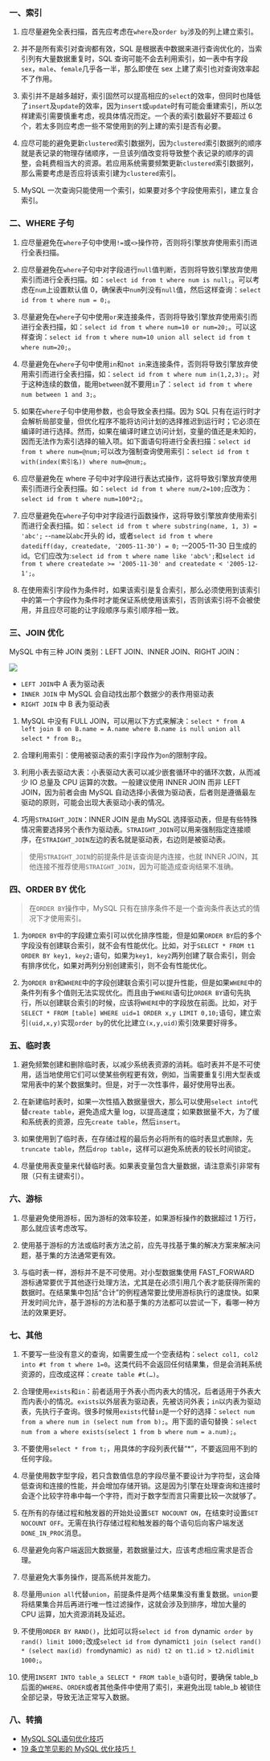### 一、索引

1. 应尽量避免全表扫描，首先应考虑在`where`及`order by`涉及的列上建立索引。

2. 并不是所有索引对查询都有效，SQL 是根据表中数据来进行查询优化的，当索引列有大量数据重复时，SQL 查询可能不会去利用索引，如一表中有字段`sex`，`male`、`female`几乎各一半，那么即使在 sex 上建了索引也对查询效率起不了作用。

3. 索引并不是越多越好，索引固然可以提高相应的`select`的效率，但同时也降低了`insert`及`update`的效率，因为`insert`或`update`时有可能会重建索引，所以怎样建索引需要慎重考虑，视具体情况而定。一个表的索引数最好不要超过 6 个，若太多则应考虑一些不常使用到的列上建的索引是否有必要。

4. 应尽可能的避免更新`clustered`索引数据列，因为`clustered`索引数据列的顺序就是表记录的物理存储顺序，一旦该列值改变将导致整个表记录的顺序的调整，会耗费相当大的资源。若应用系统需要频繁更新`clustered`索引数据列，那么需要考虑是否应将该索引建为`clustered`索引。

5. MySQL 一次查询只能使用一个索引，如果要对多个字段使用索引，建立复合索引。

### 二、WHERE 子句

1. 应尽量避免在`where`子句中使用`!=`或`<>`操作符，否则将引擎放弃使用索引而进行全表扫描。

2. 应尽量避免在`where`子句中对字段进行`null`值判断，否则将导致引擎放弃使用索引而进行全表扫描。如：`select id from t where num is null;`。可以考虑在`num`上设置默认值 0，确保表中`num`列没有`null`值，然后这样查询：`select id from t where num = 0;`。

3. 尽量避免在`where`子句中使用`or`来连接条件，否则将导致引擎放弃使用索引而进行全表扫描，如：`select id from t where num=10 or num=20;`。可以这样查询：`select id from t where num=10 union all select id from t where num=20;`。

4. 尽量避免在`where`子句中使用`in`和`not in`来连接条件，否则将导致引擎放弃使用索引而进行全表扫描，如：`select id from t where num in(1,2,3);`。对于这种连续的数值，能用`between`就不要用`in`了：`select id from t where num between 1 and 3;`。

5. 如果在`where`子句中使用参数，也会导致全表扫描。因为 SQL 只有在运行时才会解析局部变量，但优化程序不能将访问计划的选择推迟到运行时；它必须在编译时进行选择。然而，如果在编译时建立访问计划，变量的值还是未知的，因而无法作为索引选择的输入项。如下面语句将进行全表扫描：`select id from t where num=@num;`可以改为强制查询使用索引：`select id from t with(index(索引名)) where num=@num;`。

6. 应尽量避免在 where 子句中对字段进行表达式操作，这将导致引擎放弃使用索引而进行全表扫描。如：`select id from t where num/2=100;`应改为：`select id from t where num=100*2;`。

7. 应尽量避免在`where`子句中对字段进行函数操作，这将导致引擎放弃使用索引而进行全表扫描。如：`select id from t where substring(name, 1, 3) = 'abc';` --`name`以`abc`开头的 id，或者`select id from t where datediff(day, createdate, '2005-11-30') = 0;` -–2005-11-30 日生成的 id。它们应改为:`select id from t where name like 'abc%';`和`select id from t where createdate >= '2005-11-30' and createdate < '2005-12-1';`。

8. 在使用索引字段作为条件时，如果该索引是复合索引，那么必须使用到该索引中的第一个字段作为条件时才能保证系统使用该索引，否则该索引将不会被使用，并且应尽可能的让字段顺序与索引顺序相一致。

### 三、JOIN 优化

MySQL 中有三种 JOIN 类别：LEFT JOIN、INNER JOIN、RIGHT JOIN：

![](http://cnd.qiniu.lin07ux.cn/markdown/1559622428902.png)

* `LEFT JOIN`中 A 表为驱动表
* `INNER JOIN` 中 MySQL 会自动找出那个数据少的表作用驱动表
* `RIGHT JOIN` 中 B 表为驱动表

1. MySQL 中没有 FULL JOIN，可以用以下方式来解决：`select * from A left join B on B.name = A.name where B.name is null union all select * from B;`。

2. 合理利用索引：使用被驱动表的索引字段作为`on`的限制字段。

3. 利用小表去驱动大表：小表驱动大表可以减少嵌套循环中的循环次数，从而减少 IO 总量及 CPU 运算的次数。一般建议使用 INNER JOIN 而非 LEFT JOIN，因为前者会由 MySQL 自动选择小表做为驱动表，后者则是遵循最左驱动的原则，可能会出现大表驱动小表的情况。

4. 巧用`STRAIGHT_JOIN`：INNER JOIN 是由 MySQL 选择驱动表，但是有些特殊情况需要选择另个表作为驱动表。`STRAIGHT_JOIN`可以用来强制指定连接顺序，在`STRAIGHT_JOIN`左边的表名就是驱动表，右边则是被驱动表。

> 使用`STRAIGHT_JOIN`的前提条件是该查询是内连接，也就 INNER JOIN，其他连接不推荐使用`STRAIGHT_JOIN`，因为可能造成查询结果不准确。

### 四、ORDER BY 优化

> 在`ORDER BY`操作中，MySQL 只有在排序条件不是一个查询条件表达式的情况下才使用索引。

1. 为`ORDER BY`中的字段建立索引可以优化排序性能，但是如果`ORDER BY`后的多个字段没有创建联合索引，就不会有性能优化。比如，对于`SELECT * FROM t1 ORDER BY key1, key2;`语句，如果为`key1, key2`两列创建了联合索引，则会有排序优化，如果对两列分别创建索引，则不会有性能优化。

2. 为`ORDER BY`和`WHERE`中的字段创建联合索引可以提升性能，但是如果`WHERE`中的条件列有多个值则无法实现优化。而且由于`WHERE`语句比`ORDER BY`语句先执行，所以创建联合索引的时候，应该将`WHERE`中的字段放在前面。比如，对于`SELECT * FROM [table] WHERE uid=1 ORDER x,y LIMIT 0,10;`语句，建立索引`(uid,x,y)`实现`order by`的优化比建立`(x,y,uid)`索引效果要好得多。

### 五、临时表

1. 避免频繁创建和删除临时表，以减少系统表资源的消耗。临时表并不是不可使用，适当地使用它们可以使某些例程更有效，例如，当需要重复引用大型表或常用表中的某个数据集时。但是，对于一次性事件，最好使用导出表。

2. 在新建临时表时，如果一次性插入数据量很大，那么可以使用`select into`代替`create table`，避免造成大量 log，以提高速度；如果数据量不大，为了缓和系统表的资源，应先`create table`，然后`insert`。

3. 如果使用到了临时表，在存储过程的最后务必将所有的临时表显式删除，先`truncate table`，然后`drop table`，这样可以避免系统表的较长时间锁定。

4. 尽量使用表变量来代替临时表。如果表变量包含大量数据，请注意索引非常有限（只有主键索引）。

### 六、游标

1. 尽量避免使用游标，因为游标的效率较差，如果游标操作的数据超过 1 万行，那么就应该考虑改写。

2. 使用基于游标的方法或临时表方法之前，应先寻找基于集的解决方案来解决问题，基于集的方法通常更有效。

3. 与临时表一样，游标并不是不可使用。对小型数据集使用 FAST_FORWARD 游标通常要优于其他逐行处理方法，尤其是在必须引用几个表才能获得所需的数据时。在结果集中包括“合计”的例程通常要比使用游标执行的速度快。如果开发时间允许，基于游标的方法和基于集的方法都可以尝试一下，看哪一种方法的效果更好。

### 七、其他

1. 不要写一些没有意义的查询，如需要生成一个空表结构：`select col1, col2 into #t from t where 1=0`。这类代码不会返回任何结果集，但是会消耗系统资源的，应改成这样：`create table #t(…)`。

2. 合理使用`exists`和`in`：前者适用于外表小而内表大的情况，后者适用于外表大而内表小的情况。`exists`以外层表为驱动表，先被访问外表；`in`以内表为驱动表，先执行子查询。很多时候用`exists`代替`in`是一个好的选择：`select num from a where num in (select num from b);`。用下面的语句替换：`select num from a where exists(select 1 from b where num = a.num);`。

3. 不要使用`select * from t;`，用具体的字段列表代替“*”，不要返回用不到的任何字段。

4. 尽量使用数字型字段，若只含数值信息的字段尽量不要设计为字符型，这会降低查询和连接的性能，并会增加存储开销。这是因为引擎在处理查询和连接时会逐个比较字符串中每一个字符，而对于数字型而言只需要比较一次就够了。

5. 在所有的存储过程和触发器的开始处设置`SET NOCOUNT ON`，在结束时设置`SET NOCOUNT OFF`。无需在执行存储过程和触发器的每个语句后向客户端发送`DONE_IN_PROC`消息。

6. 尽量避免向客户端返回大数据量，若数据量过大，应该考虑相应需求是否合理。

7. 尽量避免大事务操作，提高系统并发能力。

8. 尽量用`union all`代替`union`，前提条件是两个结果集没有重复数据。`union`要将结果集合并后再进行唯一性过滤操作，这就会涉及到排序，增加大量的 CPU 运算，加大资源消耗及延迟。

9. 不使用`ORDER BY RAND()`，比如可以将`select id from `dynamic` order by rand() limit 1000;`改成`select id from `dynamic` t1 join (select rand() * (select max(id) from `dynamic`) as nid) t2 on t1.id > t2.nidlimit 1000;`。

10. 使用`INSERT INTO table_a SELECT * FROM table_b`语句时，要确保 table_b 后面的`WHERE`、`ORDER`或者其他条件中使用了索引，来避免出现 table_b 被锁住全部记录，导致无法正常写入数据。

### 八、转摘

* [MySQL SQL语句优化技巧](http://www.uml.org.cn/sjjm/201610184.asp)
* [19 条立竿见影的 MySQL 优化技巧！](https://mp.weixin.qq.com/s/xqGL_oM8lsPV2mFcslkGCA)



